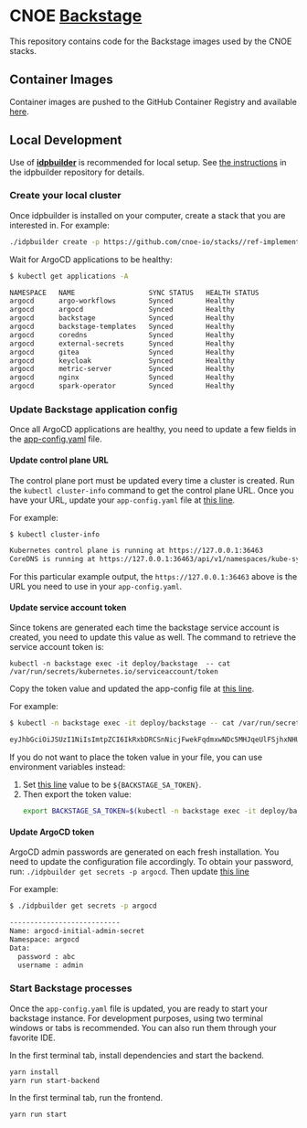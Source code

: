 # CNOE [Backstage](https://backstage.io)

This repository contains code for the Backstage images used by the CNOE stacks.

## Container Images

Container images are pushed to the GitHub Container Registry and available [here](https://github.com/cnoe-io/backstage-app/pkgs/container/backstage-app).


## Local Development

Use of [**idpbuilder**](https://github.com/cnoe-io/idpbuilder) is recommended for local setup.
See [the instructions](https://github.com/cnoe-io/idpbuilder?tab=readme-ov-file#getting-started) in the idpbuilder repository for details.

### Create your local cluster

Once idpbuilder is installed on your computer, create a stack that you are interested in. For example:

```bash
./idpbuilder create -p https://github.com/cnoe-io/stacks//ref-implementation
```

Wait for ArgoCD applications to be healthy: 

```bash
$ kubectl get applications -A

NAMESPACE   NAME                  SYNC STATUS   HEALTH STATUS
argocd      argo-workflows        Synced        Healthy
argocd      argocd                Synced        Healthy
argocd      backstage             Synced        Healthy
argocd      backstage-templates   Synced        Healthy
argocd      coredns               Synced        Healthy
argocd      external-secrets      Synced        Healthy
argocd      gitea                 Synced        Healthy
argocd      keycloak              Synced        Healthy
argocd      metric-server         Synced        Healthy
argocd      nginx                 Synced        Healthy
argocd      spark-operator        Synced        Healthy
```

### Update Backstage application config

Once all ArgoCD applications are healthy, you need to update a few fields in the [app-config.yaml](./app-config.yaml) file.

#### Update control plane URL

The control plane port must be updated every time a cluster is created. Run the `kubectl cluster-info` command to get the control plane URL. Once you have your URL, update your `app-config.yaml` file at [this line](https://github.com/cnoe-io/backstage-app/blob/9ee3514e51c1a354b7fe85a90117faf8328bfa0b/app-config.yaml#L122).

For example:

```bash
$ kubectl cluster-info

Kubernetes control plane is running at https://127.0.0.1:36463
CoreDNS is running at https://127.0.0.1:36463/api/v1/namespaces/kube-system/services/kube-dns:dns/proxy
```

For this particular example output, the `https://127.0.0.1:36463` above is the URL you need to use in your `app-config.yaml`.

#### Update service account token

Since tokens are generated each time the backstage service account is created, you need to update this value as well. The command to retrieve the service account token is:

`kubectl -n backstage exec -it deploy/backstage  -- cat /var/run/secrets/kubernetes.io/serviceaccount/token`  

Copy the token value and updated the app-config file at [this line](https://github.com/cnoe-io/backstage-app/blob/main/app-config.yaml#L127).

For example:

```bash
$ kubectl -n backstage exec -it deploy/backstage -- cat /var/run/secrets/kubernetes.io/serviceaccount/token

eyJhbGciOiJSUzI1NiIsImtpZCI6IkRxbDRCSnNicjFwekFqdmxwNDc5MHJqeUlFSjhxNHU0LV95OC1s...
```

If you do not want to place the token value in your file, you can use environment variables instead:
1. Set [this line](https://github.com/cnoe-io/backstage-app/blob/main/app-config.yaml#L127) value to be `${BACKSTAGE_SA_TOKEN}`.
2. Then export the token value:
   ```bash
   export BACKSTAGE_SA_TOKEN=$(kubectl -n backstage exec -it deploy/backstage -- cat /var/run/secrets/kubernetes.io/serviceaccount/token)
   ```

#### Update ArgoCD token

ArgoCD admin passwords are generated on each fresh installation. You need to update the configuration file accordingly. To obtain your password, run: `./idpbuilder get secrets -p argocd`. Then update [this line](https://github.com/cnoe-io/backstage-app/blob/9ee3514e51c1a354b7fe85a90117faf8328bfa0b/app-config.yaml#L136)

For example:

```bash
$ ./idpbuilder get secrets -p argocd

---------------------------
Name: argocd-initial-admin-secret
Namespace: argocd
Data:
  password : abc
  username : admin
```


### Start Backstage processes

Once the `app-config.yaml` file is updated, you are ready to start your backstage instance. For development purposes, using two terminal windows or tabs is recommended. You can also run them through your favorite IDE.

In the first terminal tab, install dependencies and start the backend.

```bash
yarn install
yarn run start-backend
```

In the first terminal tab, run the frontend.

```bash
yarn run start
```
